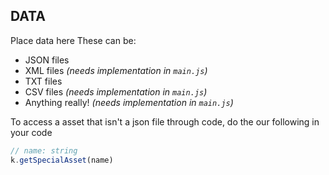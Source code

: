 ## DATA
Place data here
These can be:
- JSON files
- XML files _(needs implementation in `main.js`)_
- TXT files
- CSV files _(needs implementation in `main.js`)_
- Anything really! _(needs implementation in `main.js`)_

To access a asset that isn't a json file through code, do the our following in your code
```javascript
// name: string
k.getSpecialAsset(name)
```
